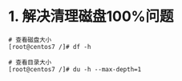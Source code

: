 # 1. 解决清理磁盘100%问题

```shell
# 查看磁盘大小
[root@centos7 /]# df -h

# 查看目录大小
[root@centos7 /]# du -h --max-depth=1



```

